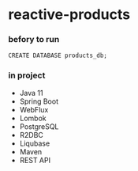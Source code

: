# reactive-products

### beforу to run

```CREATE DATABASE products_db;```

### in project
* Java 11
* Spring Boot
* WebFlux
* Lombok
* PostgreSQL
* R2DBC
* Liqubase
* Maven
* REST API
